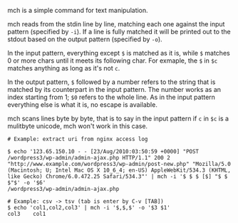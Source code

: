 mch is a simple command for text manipulation.

mch reads from the stdin line by line, matching each one against the input pattern (specified by `-i`).
If a line is fully matched it will be printed out to the stdout based on the output pattern (specified by `-o`).

In the input pattern, everything except `$` is matched as it is, while `$` matches 0 or more chars until it meets its following char.
For exmaple, the `$` in `$c` matches anything as long as it's not `c`.

In the output pattern, `$` followed by a number refers to the string that is matched by its counterpart in the input pattern.
The number works as an index starting from 1; `$0` refers to the whole line. As in the input pattern everything else is what it is, no escape is available.

mch scans lines byte by byte, that is to say in the input pattern if `c` in `$c` is a mulitbyte unicode, mch won't work in this case.


```
# Example: extract uri from nginx access log

$ echo '123.65.150.10 - - [23/Aug/2010:03:50:59 +0000] "POST /wordpress3/wp-admin/admin-ajax.php HTTP/1.1" 200 2 "http://www.example.com/wordpress3/wp-admin/post-new.php" "Mozilla/5.0 (Macintosh; U; Intel Mac OS X 10_6_4; en-US) AppleWebKit/534.3 (KHTML, like Gecko) Chrome/6.0.472.25 Safari/534.3"' | mch -i '$ $ $ [$] "$ $ $"$' -o '$6'
/wordpress3/wp-admin/admin-ajax.php

# Example: csv -> tsv (tab is enter by C-v [TAB])
$ echo 'col1,col2,col3' | mch -i '$,$,$' -o '$3	$1'
col3	col1
```
